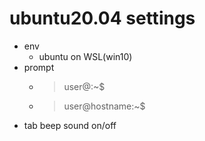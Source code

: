 # ubuntu20.04 settings
* env
  * ubuntu on WSL(win10) 
* prompt
  * >user@:~$
  * >user@hostname:~$
* tab beep sound on/off

